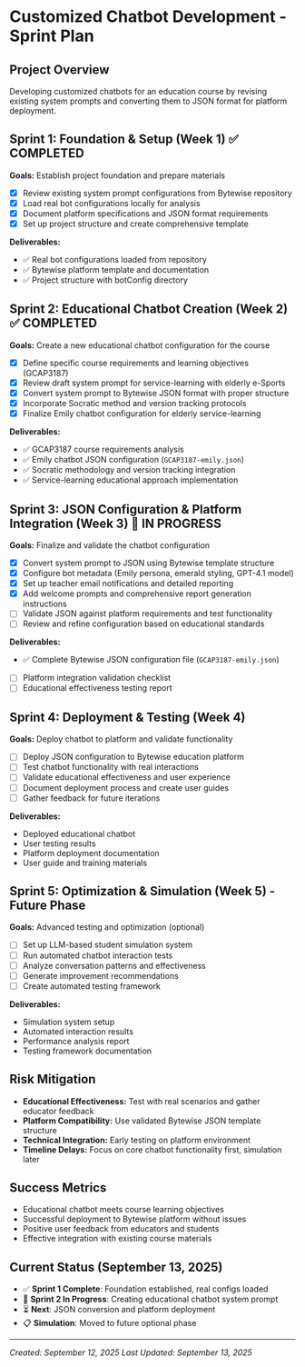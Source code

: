 # Customized Chatbot Development - Sprint Plan

## Project Overview

Developing customized chatbots for an education course by revising existing system prompts and converting them to JSON format for platform deployment.

## Sprint 1: Foundation & Setup (Week 1) ✅ COMPLETED

**Goals:** Establish project foundation and prepare materials

- [X] Review existing system prompt configurations from Bytewise repository
- [X] Load real bot configurations locally for analysis
- [X] Document platform specifications and JSON format requirements
- [X] Set up project structure and create comprehensive template

**Deliverables:**

- ✅ Real bot configurations loaded from repository
- ✅ Bytewise platform template and documentation
- ✅ Project structure with botConfig directory

## Sprint 2: Educational Chatbot Creation (Week 2) ✅ COMPLETED

**Goals:** Create a new educational chatbot configuration for the course

- [x] Define specific course requirements and learning objectives (GCAP3187)
- [x] Review draft system prompt for service-learning with elderly e-Sports
- [x] Convert system prompt to Bytewise JSON format with proper structure
- [x] Incorporate Socratic method and version tracking protocols
- [x] Finalize Emily chatbot configuration for elderly service-learning

**Deliverables:**
- ✅ GCAP3187 course requirements analysis
- ✅ Emily chatbot JSON configuration (`GCAP3187-emily.json`)
- ✅ Socratic methodology and version tracking integration
- ✅ Service-learning educational approach implementation

## Sprint 3: JSON Configuration & Platform Integration (Week 3) 🔄 IN PROGRESS

**Goals:** Finalize and validate the chatbot configuration

- [x] Convert system prompt to JSON using Bytewise template structure  
- [x] Configure bot metadata (Emily persona, emerald styling, GPT-4.1 model)
- [x] Set up teacher email notifications and detailed reporting
- [x] Add welcome prompts and comprehensive report generation instructions
- [ ] Validate JSON against platform requirements and test functionality
- [ ] Review and refine configuration based on educational standards

**Deliverables:**
- ✅ Complete Bytewise JSON configuration file (`GCAP3187-emily.json`)
- [ ] Platform integration validation checklist
- [ ] Educational effectiveness testing report

## Sprint 4: Deployment & Testing (Week 4)

**Goals:** Deploy chatbot to platform and validate functionality

- [ ] Deploy JSON configuration to Bytewise education platform
- [ ] Test chatbot functionality with real interactions
- [ ] Validate educational effectiveness and user experience
- [ ] Document deployment process and create user guides
- [ ] Gather feedback for future iterations

**Deliverables:**

- Deployed educational chatbot
- User testing results
- Platform deployment documentation
- User guide and training materials

## Sprint 5: Optimization & Simulation (Week 5) - Future Phase

**Goals:** Advanced testing and optimization (optional)

- [ ] Set up LLM-based student simulation system
- [ ] Run automated chatbot interaction tests
- [ ] Analyze conversation patterns and effectiveness
- [ ] Generate improvement recommendations
- [ ] Create automated testing framework

**Deliverables:**

- Simulation system setup
- Automated interaction results
- Performance analysis report
- Testing framework documentation

## Risk Mitigation

- **Educational Effectiveness:** Test with real scenarios and gather educator feedback
- **Platform Compatibility:** Use validated Bytewise JSON template structure
- **Technical Integration:** Early testing on platform environment
- **Timeline Delays:** Focus on core chatbot functionality first, simulation later

## Success Metrics

- Educational chatbot meets course learning objectives
- Successful deployment to Bytewise platform without issues
- Positive user feedback from educators and students
- Effective integration with existing course materials

## Current Status (September 13, 2025)

- ✅ **Sprint 1 Complete**: Foundation established, real configs loaded
- 🔄 **Sprint 2 In Progress**: Creating educational chatbot system prompt
- ⏳ **Next**: JSON conversion and platform deployment
- 📋 **Simulation**: Moved to future optional phase

---

*Created: September 12, 2025*
*Last Updated: September 13, 2025*
